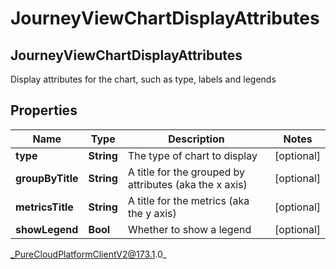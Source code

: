 # JourneyViewChartDisplayAttributes

## JourneyViewChartDisplayAttributes
Display attributes for the chart, such as type, labels and legends

## Properties

|Name | Type | Description | Notes|
|------------ | ------------- | ------------- | -------------|
| **type** | **String** | The type of chart to display | [optional] |
| **groupByTitle** | **String** | A title for the grouped by attributes (aka the x axis) | [optional] |
| **metricsTitle** | **String** | A title for the metrics (aka the y axis) | [optional] |
| **showLegend** | **Bool** | Whether to show a legend | [optional] |



_PureCloudPlatformClientV2@173.1.0_

